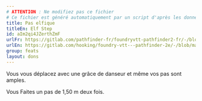 ```yaml
---
# ATTENTION : Ne modifiez pas ce fichier
# Ce fichier est généré automatiquement par un script d'après les données du module Foundry VTT officiel et de sa traduction
title: Pas elfique
titleEn: Elf Step
id: aIm2qi4JZerthZmF
urlFr: https://gitlab.com/pathfinder-fr/foundryvtt-pathfinder2-fr/-/blob/master/data/feats/aIm2qi4JZerthZmF.htm
urlEn: https://gitlab.com/hooking/foundry-vtt---pathfinder-2e/-/blob/master/packs/data/feats.db/elf-step.json
group: feats
layout: dons
---
```

Vous vous déplacez avec une grâce de danseur et même vos pas sont amples.

Vous Faites un pas de 1,50 m deux fois.


